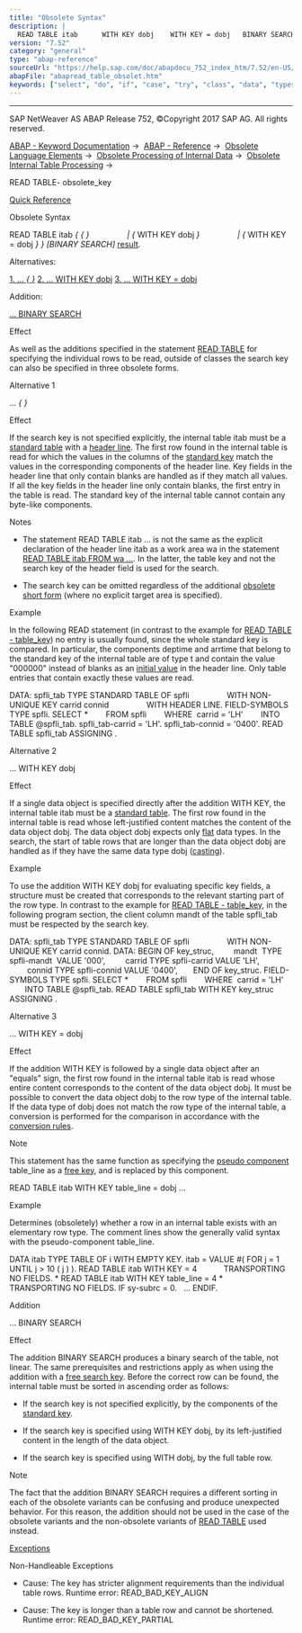 ```yaml
---
title: "Obsolete Syntax"
description: |
  READ TABLE itab      WITH KEY dobj    WITH KEY = dobj   BINARY SEARCH result(https://help.sap.com/doc/abapdocu_752_index_htm/7.52/en-US/abapread_table_outdesc.htm). Alternatives: 1. ...  (#!ABAP_ALTERNATIVE_1@1@) 2. ... WITH KEY dobj(#!ABAP_ALTERNA
version: "7.52"
category: "general"
type: "abap-reference"
sourceUrl: "https://help.sap.com/doc/abapdocu_752_index_htm/7.52/en-US/abapread_table_obsolet.htm"
abapFile: "abapread_table_obsolet.htm"
keywords: ["select", "do", "if", "case", "try", "class", "data", "types", "internal-table", "abapread", "table", "obsolet"]
---
```


* * *

SAP NetWeaver AS ABAP Release 752, ©Copyright 2017 SAP AG. All rights reserved.

[ABAP - Keyword Documentation](https://help.sap.com/doc/abapdocu_752_index_htm/7.52/en-US/abenabap.htm) →  [ABAP - Reference](https://help.sap.com/doc/abapdocu_752_index_htm/7.52/en-US/abenabap_reference.htm) →  [Obsolete Language Elements](https://help.sap.com/doc/abapdocu_752_index_htm/7.52/en-US/abenabap_obsolete.htm) →  [Obsolete Processing of Internal Data](https://help.sap.com/doc/abapdocu_752_index_htm/7.52/en-US/abendata_internal_obsolete.htm) →  [Obsolete Internal Table Processing](https://help.sap.com/doc/abapdocu_752_index_htm/7.52/en-US/abenitab_obsolete.htm) → 

READ TABLE- obsolete\_key

[Quick Reference](https://help.sap.com/doc/abapdocu_752_index_htm/7.52/en-US/abapread_table_itab_shortref.htm)

Obsolete Syntax

READ TABLE itab *{* *{* *}*
                *|* *{* WITH KEY dobj *}*
                *|* *{* WITH KEY = dobj *}* *}* *\[*BINARY SEARCH*\]* [result](https://help.sap.com/doc/abapdocu_752_index_htm/7.52/en-US/abapread_table_outdesc.htm).

Alternatives:

[1\. ... *{* *}*](#!ABAP_ALTERNATIVE_1@1@)
[2\. ... WITH KEY dobj](#!ABAP_ALTERNATIVE_2@2@)
[3\. ... WITH KEY = dobj](#!ABAP_ALTERNATIVE_3@3@)

Addition:

[... BINARY SEARCH](#!ABAP_ONE_ADD@1@)

Effect

As well as the additions specified in the statement [READ TABLE](https://help.sap.com/doc/abapdocu_752_index_htm/7.52/en-US/abapread_table.htm) for specifying the individual rows to be read, outside of classes the search key can also be specified in three obsolete forms.

Alternative 1

... *{* *}*

Effect

If the search key is not specified explicitly, the internal table itab must be a [standard table](https://help.sap.com/doc/abapdocu_752_index_htm/7.52/en-US/abenstandard_table_glosry.htm "Glossary Entry") with a [header line](https://help.sap.com/doc/abapdocu_752_index_htm/7.52/en-US/abenheader_line_glosry.htm "Glossary Entry"). The first row found in the internal table is read for which the values in the columns of the [standard key](https://help.sap.com/doc/abapdocu_752_index_htm/7.52/en-US/abenstandard_key_glosry.htm "Glossary Entry") match the values in the corresponding components of the header line. Key fields in the header line that only contain blanks are handled as if they match all values. If all the key fields in the header line only contain blanks, the first entry in the table is read. The standard key of the internal table cannot contain any byte-like components.

Notes

-   The statement READ TABLE itab ... is not the same as the explicit declaration of the header line itab as a work area wa in the statement [READ TABLE itab FROM wa ...](https://help.sap.com/doc/abapdocu_752_index_htm/7.52/en-US/abapread_table_key.htm). In the latter, the table key and not the search key of the header field is used for the search.
    
-   The search key can be omitted regardless of the additional [obsolete short form](https://help.sap.com/doc/abapdocu_752_index_htm/7.52/en-US/abenitab_short_forms.htm) (where no explicit target area is specified).
    

Example

In the following READ statement (in contrast to the example for [READ TABLE - table\_key](https://help.sap.com/doc/abapdocu_752_index_htm/7.52/en-US/abapread_table_key.htm)) no entry is usually found, since the whole standard key is compared. In particular, the components deptime and arrtime that belong to the standard key of the internal table are of type t and contain the value "000000" instead of blanks as an [initial value](https://help.sap.com/doc/abapdocu_752_index_htm/7.52/en-US/abeninitial_value_glosry.htm "Glossary Entry") in the header line. Only table entries that contain exactly these values are read.

DATA: spfli\_tab TYPE STANDARD TABLE OF spfli
                WITH NON-UNIQUE KEY carrid connid
                WITH HEADER LINE.
FIELD-SYMBOLS <spfli> TYPE spfli.
SELECT \*
       FROM spfli
       WHERE  carrid = 'LH'
       INTO TABLE @spfli\_tab.
spfli\_tab-carrid = 'LH'.
spfli\_tab-connid = '0400'.
READ TABLE spfli\_tab ASSIGNING <spfli>.

Alternative 2

... WITH KEY dobj

Effect

If a single data object is specified directly after the addition WITH KEY, the internal table itab must be a [standard table](https://help.sap.com/doc/abapdocu_752_index_htm/7.52/en-US/abenstandard_table_glosry.htm "Glossary Entry"). The first row found in the internal table is read whose left-justified content matches the content of the data object dobj. The data object dobj expects only [flat](https://help.sap.com/doc/abapdocu_752_index_htm/7.52/en-US/abenflat_glosry.htm "Glossary Entry") data types. In the search, the start of table rows that are longer than the data object dobj are handled as if they have the same data type dobj ([casting](https://help.sap.com/doc/abapdocu_752_index_htm/7.52/en-US/abencast_casting_glosry.htm "Glossary Entry")).

Example

To use the addition WITH KEY dobj for evaluating specific key fields, a structure must be created that corresponds to the relevant starting part of the row type. In contrast to the example for [READ TABLE - table\_key](https://help.sap.com/doc/abapdocu_752_index_htm/7.52/en-US/abapread_table_key.htm), in the following program section, the client column mandt of the table spfli\_tab must be respected by the search key.

DATA: spfli\_tab TYPE STANDARD TABLE OF spfli
                WITH NON-UNIQUE KEY carrid connid.
DATA: BEGIN OF key\_struc,
        mandt  TYPE spfli-mandt  VALUE '000',
        carrid TYPE spfli-carrid VALUE 'LH',
        connid TYPE spfli-connid VALUE '0400',
      END OF key\_struc.
FIELD-SYMBOLS <spfli> TYPE spfli.
SELECT \*
       FROM spfli
       WHERE  carrid = 'LH'
       INTO TABLE @spfli\_tab.
READ TABLE spfli\_tab WITH KEY key\_struc ASSIGNING <spfli>.

Alternative 3

... WITH KEY = dobj

Effect

If the addition WITH KEY is followed by a single data object after an "equals" sign, the first row found in the internal table itab is read whose entire content corresponds to the content of the data object dobj. It must be possible to convert the data object dobj to the row type of the internal table. If the data type of dobj does not match the row type of the internal table, a conversion is performed for the comparison in accordance with the [conversion rules](https://help.sap.com/doc/abapdocu_752_index_htm/7.52/en-US/abenconversion_rules.htm).

Note

This statement has the same function as specifying the [pseudo component](https://help.sap.com/doc/abapdocu_752_index_htm/7.52/en-US/abenpseudo_component_glosry.htm "Glossary Entry") table\_line as a [free key](https://help.sap.com/doc/abapdocu_752_index_htm/7.52/en-US/abapread_table_free.htm), and is replaced by this component.

READ TABLE itab WITH KEY table\_line = dobj ...

Example

Determines (obsoletely) whether a row in an internal table exists with an elementary row type. The comment lines show the generally valid syntax with the pseudo-component table\_line.

DATA itab TYPE TABLE OF i WITH EMPTY KEY.
itab = VALUE #( FOR j = 1 UNTIL j > 10 ( j ) ).
READ TABLE itab WITH KEY = 4
           TRANSPORTING NO FIELDS.
\* READ TABLE itab WITH KEY table\_line = 4
\*                 TRANSPORTING NO FIELDS.
IF sy-subrc = 0.
  ...
ENDIF.

Addition

... BINARY SEARCH

Effect

The addition BINARY SEARCH produces a binary search of the table, not linear. The same prerequisites and restrictions apply as when using the addition with a [free search key](https://help.sap.com/doc/abapdocu_752_index_htm/7.52/en-US/abapread_table_free.htm). Before the correct row can be found, the internal table must be sorted in ascending order as follows:

-   If the search key is not specified explicitly, by the components of the [standard key](https://help.sap.com/doc/abapdocu_752_index_htm/7.52/en-US/abenstandard_key_glosry.htm "Glossary Entry").
    
-   If the search key is specified using WITH KEY dobj, by its left-justified content in the length of the data object.
    
-   If the search key is specified using WITH dobj, by the full table row.
    

Note

The fact that the addition BINARY SEARCH requires a different sorting in each of the obsolete variants can be confusing and produce unexpected behavior. For this reason, the addition should not be used in the case of the obsolete variants and the non-obsolete variants of [READ TABLE](https://help.sap.com/doc/abapdocu_752_index_htm/7.52/en-US/abapread_table.htm) used instead.

[Exceptions](https://help.sap.com/doc/abapdocu_752_index_htm/7.52/en-US/abenabap_language_exceptions.htm)

Non-Handleable Exceptions

-   Cause: The key has stricter alignment requirements than the individual table rows.
    Runtime error: READ\_BAD\_KEY\_ALIGN
    
-   Cause: The key is longer than a table row and cannot be shortened.
    Runtime error: READ\_BAD\_KEY\_PARTIAL